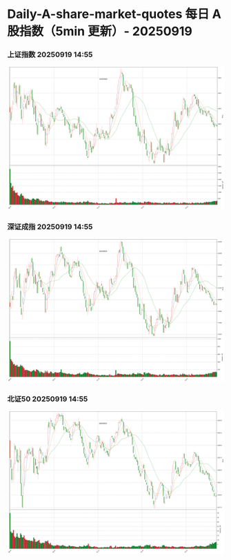 
# Daily-A-share-market-quotes 每日 A 股指数（5min 更新）- 20250919

### 上证指数 20250919 14:55
![](./fig/2025/9/20250919-sh000001.png)

### 深证成指 20250919 14:55
![](./fig/2025/9/20250919-sz399001.png)

### 北证50 20250919 14:55
![](./fig/2025/9/20250919-bj899050.png)
